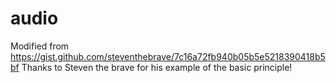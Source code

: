 # audio

Modified from https://gist.github.com/steventhebrave/7c16a72fb940b05b5e5218390418b5bf
Thanks to Steven the brave for his example of the basic principle!

